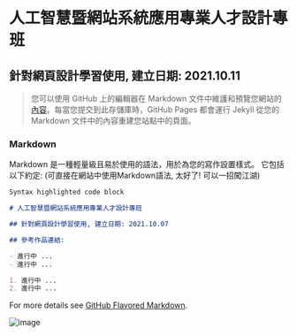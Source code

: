 # 人工智慧暨網站系統應用專業人才設計專班

## 針對網頁設計學習使用, 建立日期: 2021.10.11

> 您可以使用 GitHub 上的編輯器在 Markdown 文件中維護和預覽您網站的[內容](https://github.com/Grace-TA/web2021/edit/gh-pages/index.md)。每當您提交到此存儲庫時，GitHub Pages 都會運行 Jekyll 從您的 Markdown 文件中的內容重建您站點中的頁面。

### Markdown

Markdown 是一種輕量級且易於使用的語法，用於為您的寫作設置樣式。 它包括以下約定: (可直接在網站中使用Markdown語法, 太好了! 可以一招闖江湖)

```markdown
Syntax highlighted code block

# 人工智慧暨網站系統應用專業人才設計專班

## 針對網頁設計學習使用, 建立日期: 2021.10.07

## 參考作品連結:

- 進行中 ...
- 進行中 ...

1. 進行中 ...
2. 進行中 ...

```

For more details see [GitHub Flavored Markdown](https://guides.github.com/features/mastering-markdown/).

![image](https://user-images.githubusercontent.com/89304181/136739858-bc99cf7c-6c61-444f-8e89-b20f4b40c0df.png)
